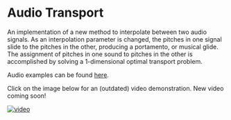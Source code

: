 # Audio Transport

An implementation of  a new method to interpolate between two audio signals. As an interpolation parameter is changed, the pitches in one signal slide to the pitches in the other, producing a portamento, or musical glide. The assignment of pitches in one sound to pitches in the other is accomplished by solving a 1-dimensional optimal transport problem. 

Audio examples can be found [here](https://soundcloud.com/audio_transport).

Click on the image below for an (outdated) video demonstration. New video coming soon!

[![video](http://img.youtube.com/vi/PQGV0fk3Gww/0.jpg)](https://www.youtube.com/watch?v=PQGV0fk3Gww)

